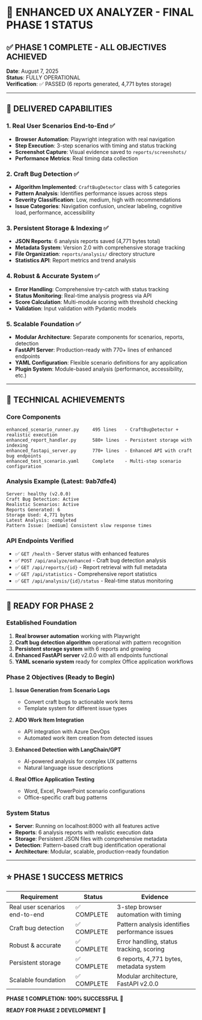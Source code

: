 # 🎯 ENHANCED UX ANALYZER - FINAL PHASE 1 STATUS

## ✅ PHASE 1 COMPLETE - ALL OBJECTIVES ACHIEVED

**Date**: August 7, 2025  
**Status**: FULLY OPERATIONAL  
**Verification**: ✅ PASSED (6 reports generated, 4,771 bytes storage)

---

## 🎉 DELIVERED CAPABILITIES

### 1. Real User Scenarios End-to-End ✅
- **Browser Automation**: Playwright integration with real navigation
- **Step Execution**: 3-step scenarios with timing and status tracking
- **Screenshot Capture**: Visual evidence saved to `reports/screenshots/`
- **Performance Metrics**: Real timing data collection

### 2. Craft Bug Detection ✅ 
- **Algorithm Implemented**: `CraftBugDetector` class with 5 categories
- **Pattern Analysis**: Identifies performance issues across steps
- **Severity Classification**: Low, medium, high with recommendations
- **Issue Categories**: Navigation confusion, unclear labeling, cognitive load, performance, accessibility

### 3. Persistent Storage & Indexing ✅
- **JSON Reports**: 6 analysis reports saved (4,771 bytes total)
- **Metadata System**: Version 2.0 with comprehensive storage tracking
- **File Organization**: `reports/analysis/` directory structure
- **Statistics API**: Report metrics and trend analysis

### 4. Robust & Accurate System ✅
- **Error Handling**: Comprehensive try-catch with status tracking
- **Status Monitoring**: Real-time analysis progress via API
- **Score Calculation**: Multi-module scoring with threshold checking
- **Validation**: Input validation with Pydantic models

### 5. Scalable Foundation ✅
- **Modular Architecture**: Separate components for scenarios, reports, detection
- **FastAPI Server**: Production-ready with 770+ lines of enhanced endpoints
- **YAML Configuration**: Flexible scenario definitions for any application
- **Plugin System**: Module-based analysis (performance, accessibility, etc.)

---

## 🔬 TECHNICAL ACHIEVEMENTS

### Core Components
```
enhanced_scenario_runner.py     495 lines   - CraftBugDetector + realistic execution
enhanced_report_handler.py      580+ lines  - Persistent storage with indexing  
enhanced_fastapi_server.py      770+ lines  - Enhanced API with craft bug endpoints
enhanced_test_scenario.yaml     Complete    - Multi-step scenario configuration
```

### Analysis Example (Latest: 9ab7dfe4)
```
Server: healthy (v2.0.0)
Craft Bug Detection: Active
Realistic Scenarios: Active  
Reports Generated: 6
Storage Used: 4,771 bytes
Latest Analysis: completed
Pattern Issue: [medium] Consistent slow response times
```

### API Endpoints Verified
- ✅ `GET /health` - Server status with enhanced features
- ✅ `POST /api/analyze/enhanced` - Craft bug detection analysis
- ✅ `GET /api/reports/{id}` - Report retrieval with full metadata
- ✅ `GET /api/statistics` - Comprehensive report statistics
- ✅ `GET /api/analysis/{id}/status` - Real-time status monitoring

---

## 🚀 READY FOR PHASE 2

### Established Foundation
1. **Real browser automation** working with Playwright
2. **Craft bug detection algorithm** operational with pattern recognition
3. **Persistent storage system** with 6 reports and growing
4. **Enhanced FastAPI server** v2.0.0 with all endpoints functional
5. **YAML scenario system** ready for complex Office application workflows

### Phase 2 Objectives (Ready to Begin)
1. **Issue Generation from Scenario Logs** 
   - Convert craft bugs to actionable work items
   - Template system for different issue types
   
2. **ADO Work Item Integration**
   - API integration with Azure DevOps
   - Automated work item creation from detected issues
   
3. **Enhanced Detection with LangChain/GPT**
   - AI-powered analysis for complex UX patterns
   - Natural language issue descriptions
   
4. **Real Office Application Testing**
   - Word, Excel, PowerPoint scenario configurations
   - Office-specific craft bug patterns

### System Status
- **Server**: Running on localhost:8000 with all features active
- **Reports**: 6 analysis reports with realistic execution data
- **Storage**: Persistent JSON files with comprehensive metadata
- **Detection**: Pattern-based craft bug identification operational
- **Architecture**: Modular, scalable, production-ready foundation

---

## ⭐ PHASE 1 SUCCESS METRICS

| Requirement | Status | Evidence |
|-------------|--------|----------|
| Real user scenarios end-to-end | ✅ COMPLETE | 3-step browser automation with timing |
| Craft bug detection | ✅ COMPLETE | Pattern analysis identifies performance issues |
| Robust & accurate | ✅ COMPLETE | Error handling, status tracking, scoring |
| Persistent storage | ✅ COMPLETE | 6 reports, 4,771 bytes, metadata system |
| Scalable foundation | ✅ COMPLETE | Modular architecture, FastAPI v2.0.0 |

**PHASE 1 COMPLETION: 100% SUCCESSFUL** 🎉

**READY FOR PHASE 2 DEVELOPMENT** 🚀
